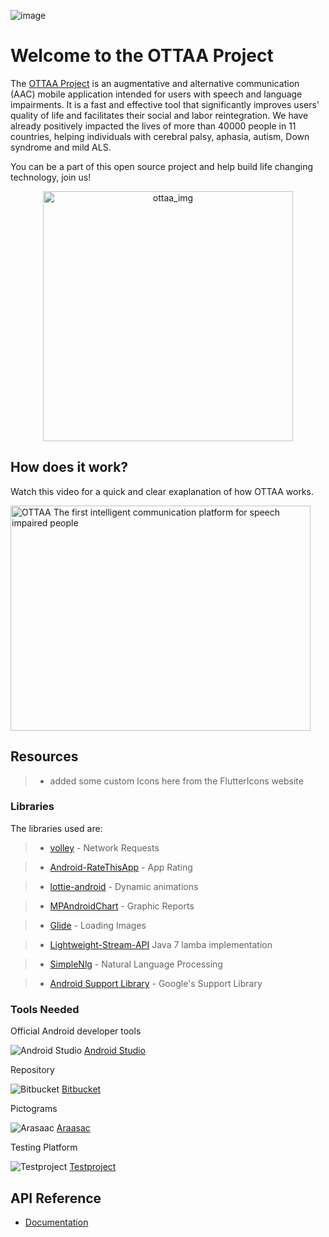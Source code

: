 ![image](https://ottaaproject.com/img/ottaa-project.svg)

# Welcome to the OTTAA Project #

The [OTTAA Project](https://www.ottaaproject.com/) is an augmentative and alternative communication (AAC) mobile application intended for users with speech and language impairments. It is a fast and effective tool that significantly improves users' quality of life and facilitates their social and labor reintegration. We have already positively impacted the lives of more than 40000 people in 11 countries, helping individuals with cerebral palsy, aphasia, autism, Down syndrome and mild ALS.

You can be a part of this open source project and help build life changing technology, join us!
<p align="center">
<img src="https://github.com/VicColombo/ottaa_project_flutter/blob/master/public/images/ARG_VENTURE_OTTAA%20(1%20of%201)-36.jpg" alt="ottaa_img" width="400"/>
</p>

## How does it work?

Watch this video for a quick and clear exaplanation of how OTTAA works. 

<a href="https://www.youtube.com/watch?v=nQZRzBOWD-c"><img src="https://img.youtube.com/vi/nQZRzBOWD-c/0.jpg" alt="OTTAA The first intelligent communication platform for speech impaired people" width="480" height="360"></a>


## Resources

>* added some custom Icons here from the FlutterIcons website

### Libraries
   The libraries used are:

  >* [volley](https://github.com/google/volley) - Network Requests

  >* [Android-RateThisApp](https://github.com/kobakei/Android-RateThisApp) - App Rating

  >* [lottie-android](https://github.com/airbnb/lottie-android) - Dynamic animations

  >* [MPAndroidChart](https://github.com/PhilJay/MPAndroidChart) - Graphic Reports

  >* [Glide](https://github.com/bumptech/glide) - Loading Images

  >* [Lightweight-Stream-API](https://github.com/aNNiMON/Lightweight-Stream-API/blob/master/LICENSE) Java 7 lamba implementation

  >* [SimpleNlg](https://github.com/simplenlg/simplenlg) - Natural Language Processing

  >* [Android Support Library](https://developer.android.com) - Google's Support Library

### Tools Needed


 Official Android developer tools

  ![Android Studio](https://upload.wikimedia.org/wikipedia/commons/thumb/3/34/Android_Studio_icon.svg/64px-Android_Studio_icon.svg.png)
    [Android Studio](https://developer.android.com/studio)

 Repository

   ![Bitbucket](https://upload.wikimedia.org/wikipedia/commons/thumb/0/0e/Bitbucket-blue-logomark-only.svg/64px-Bitbucket-blue-logomark-only.svg.png)
  [Bitbucket](https://bitbucket.org)

 Pictograms

   ![Arasaac](https://avatars2.githubusercontent.com/u/10613455?s=200&v=4)
  [Araasac](http://arasaac.org/)

 Testing Platform

   ![Testproject](https://blog.testproject.io/wp-content/themes/testprojectblog/img/t-plogo.png)
    [Testproject](http://testproject.io)


## API Reference
 * [Documentation](https://ottaaproject.com/javadoc)







